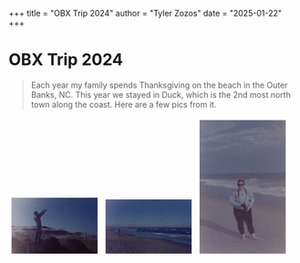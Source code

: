 +++
title = "OBX Trip 2024"
author = "Tyler Zozos"
date = "2025-01-22"
+++

# OBX Trip 2024

>Each year my family spends Thanksgiving on the beach in the Outer Banks, NC.  This year we stayed in Duck, which is the 2nd most north town along the coast.  Here are a few pics from it. 

<div class="gallery">
  <img src="/static/images/gallery0001/image1.jpg" alt="Description of Image 1" style="width:30%; margin:5px;">
  <img src="/static/images/gallery0001/image2.jpg" alt="Description of Image 2" style="width:30%; margin:5px;">
  <img src="/static/images/gallery0001/image3.jpg" alt="Description of Image 3" style="width:30%; margin:5px;">
</div>